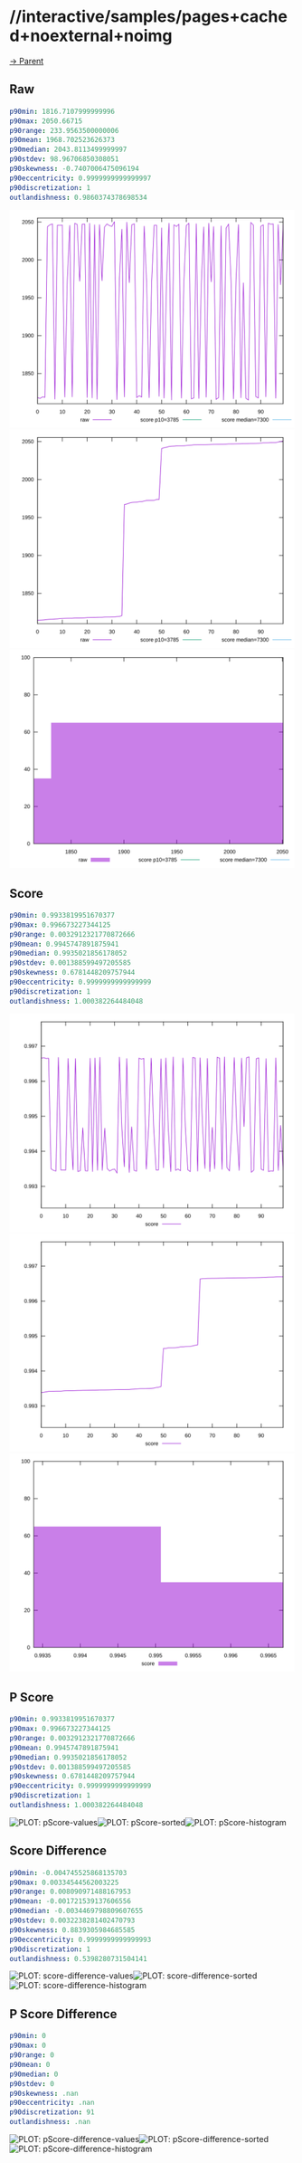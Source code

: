 
# //interactive/samples/pages+cached+noexternal+noimg

[→ Parent](../..)


## Raw


```yaml
p90min: 1816.7107999999996
p90max: 2050.66715
p90range: 233.9563500000006
p90mean: 1968.702523626373
p90median: 2043.8113499999997
p90stdev: 98.96706850308051
p90skewness: -0.7407006475096194
p90eccentricity: 0.9999999999999997
p90discretization: 1
outlandishness: 0.9860374378698534

```

![PLOT: raw-values](./raw/values.svg)![PLOT: raw-sorted](./raw/sorted.svg)![PLOT: raw-histogram](./raw/histogram.svg)
## Score


```yaml
p90min: 0.9933819951670377
p90max: 0.996673227344125
p90range: 0.0032912321770872666
p90mean: 0.9945747891875941
p90median: 0.9935021856178052
p90stdev: 0.001388599497205585
p90skewness: 0.6781448209757944
p90eccentricity: 0.9999999999999999
p90discretization: 1
outlandishness: 1.000382264484048

```

![PLOT: score-values](./score/values.svg)![PLOT: score-sorted](./score/sorted.svg)![PLOT: score-histogram](./score/histogram.svg)
## P Score


```yaml
p90min: 0.9933819951670377
p90max: 0.996673227344125
p90range: 0.0032912321770872666
p90mean: 0.9945747891875941
p90median: 0.9935021856178052
p90stdev: 0.001388599497205585
p90skewness: 0.6781448209757944
p90eccentricity: 0.9999999999999999
p90discretization: 1
outlandishness: 1.000382264484048

```

![PLOT: pScore-values](./pScore/values.svg)![PLOT: pScore-sorted](./pScore/sorted.svg)![PLOT: pScore-histogram](./pScore/histogram.svg)
## Score Difference


```yaml
p90min: -0.004745525868135703
p90max: 0.00334544562003225
p90range: 0.008090971488167953
p90mean: -0.001721539137606556
p90median: -0.0034469798809607655
p90stdev: 0.0032238281402470793
p90skewness: 0.8839305984685585
p90eccentricity: 0.9999999999999993
p90discretization: 1
outlandishness: 0.5398280731504141

```

![PLOT: score-difference-values](./score-difference/values.svg)![PLOT: score-difference-sorted](./score-difference/sorted.svg)![PLOT: score-difference-histogram](./score-difference/histogram.svg)
## P Score Difference


```yaml
p90min: 0
p90max: 0
p90range: 0
p90mean: 0
p90median: 0
p90stdev: 0
p90skewness: .nan
p90eccentricity: .nan
p90discretization: 91
outlandishness: .nan

```

![PLOT: pScore-difference-values](./pScore-difference/values.svg)![PLOT: pScore-difference-sorted](./pScore-difference/sorted.svg)![PLOT: pScore-difference-histogram](./pScore-difference/histogram.svg)